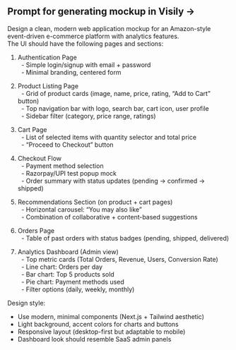 ## Prompt for generating mockup in Visily ->

  

Design a clean, modern web application mockup for an Amazon-style event-driven e-commerce platform with analytics features.   
The UI should have the following pages and sections:  
  
1. Authentication Page  
  - Simple login/signup with email + password  
  - Minimal branding, centered form  
  
2. Product Listing Page  
  - Grid of product cards (image, name, price, rating, “Add to Cart” button)  
  - Top navigation bar with logo, search bar, cart icon, user profile  
  - Sidebar filter (category, price range, ratings)  
  
3. Cart Page  
  - List of selected items with quantity selector and total price  
  - “Proceed to Checkout” button  
  
4. Checkout Flow  
  - Payment method selection  
  - Razorpay/UPI test popup mock  
  - Order summary with status updates (pending → confirmed → shipped)  
  
5. Recommendations Section (on product + cart pages)  
  - Horizontal carousel: “You may also like”  
  - Combination of collaborative + content-based suggestions  
  
6. Orders Page  
  - Table of past orders with status badges (pending, shipped, delivered)  
  
7. Analytics Dashboard (Admin view)  
  - Top metric cards (Total Orders, Revenue, Users, Conversion Rate)  
  - Line chart: Orders per day  
  - Bar chart: Top 5 products sold  
  - Pie chart: Payment methods used  
  - Filter options (daily, weekly, monthly)  
  
Design style:  
- Use modern, minimal components (Next.js + Tailwind aesthetic)  
- Light background, accent colors for charts and buttons  
- Responsive layout (desktop-first but adaptable to mobile)  
- Dashboard look should resemble SaaS admin panels